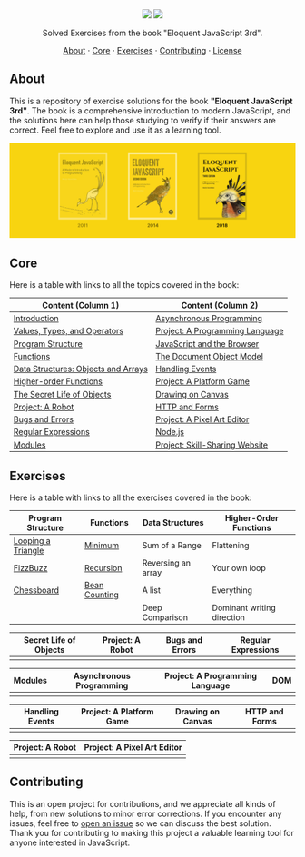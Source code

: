 <div align="center">
  <img width="60%" src="https://raw.githubusercontent.com/wesleydmscn/eloquent-javascript-3rd/HEAD/.github/logotipo-light.svg?raw=true#gh-dark-mode-only">
  <img width="60%" src="https://raw.githubusercontent.com/wesleydmscn/eloquent-javascript-3rd/HEAD/.github/logotipo-dark.svg?raw=true#gh-light-mode-only">
  <p align="center">Solved Exercises from the book "Eloquent JavaScript 3rd".</p>
  <p align="center">
    <a href="#about">About</a> · 
    <a href="#core">Core</a> · 
    <a href="#exercises">Exercises</a> · 
    <a href="#contributing">Contributing</a> ·
    <a href="./LICENSE">License</a>
  </p>
</div>

## About
This is a repository of exercise solutions for the book **"Eloquent JavaScript 3rd"**. The book is a comprehensive introduction to modern JavaScript, and the solutions here can help those studying to verify if their answers are correct. Feel free to explore and use it as a learning tool.

<div align="center">
  <img width="100%" src=".github/header.jpg">
</div>

## Core
Here is a table with links to all the topics covered in the book:

| Content (Column 1)                                                                 | Content (Column 2)                                                                    |
| ---------------------------------------------------------------------------------- | ------------------------------------------------------------------------------------- |
| [Introduction](https://eloquentjavascript.net/00_intro.html)                       | [Asynchronous Programming](https://eloquentjavascript.net/11_async.html)              |
| [Values, Types, and Operators](https://eloquentjavascript.net/01_values.html)      | [Project: A Programming Language](https://eloquentjavascript.net/12_language.html)    |
| [Program Structure](https://eloquentjavascript.net/02_program_structure.html)      | [JavaScript and the Browser](https://eloquentjavascript.net/13_browser.html)          |
| [Functions](https://eloquentjavascript.net/03_functions.html)                      | [The Document Object Model](https://eloquentjavascript.net/14_dom.html)               |
| [Data Structures: Objects and Arrays](https://eloquentjavascript.net/04_data.html) | [Handling Events](https://eloquentjavascript.net/15_event.html)                       |
| [Higher-order Functions](https://eloquentjavascript.net/05_higher_order.html)      | [Project: A Platform Game](https://eloquentjavascript.net/16_game.html)               |
| [The Secret Life of Objects](https://eloquentjavascript.net/05_higher_order.html)  | [Drawing on Canvas](https://eloquentjavascript.net/17_canvas.html)                    |
| [Project: A Robot](https://eloquentjavascript.net/07_robot.html)                   | [HTTP and Forms](https://eloquentjavascript.net/18_http.html)                         |
| [Bugs and Errors](https://eloquentjavascript.net/08_error.html)                    | [Project: A Pixel Art Editor](https://eloquentjavascript.net/19_paint.html)           |
| [Regular Expressions](https://eloquentjavascript.net/09_regexp.html)               | [Node.js](https://eloquentjavascript.net/20_node.html)                                |
| [Modules](https://eloquentjavascript.net/10_modules.html)                          | [Project: Skill-Sharing Website](https://eloquentjavascript.net/21_skillsharing.html) |

## Exercises
Here is a table with links to all the exercises covered in the book:

| Program Structure                                                       | Functions                                             | Data Structures    | Higher-Order Functions     |
| ----------------------------------------------------------------------- | ----------------------------------------------------- | ------------------ | -------------------------- |
| [Looping a Triangle](exercises/program_structure/looping_a_triangle.js) | [Minimum](exercises/functions/minimum.js)             | Sum of a Range     | Flattening                 |
| [FizzBuzz](exercises/program_structure/fizzbuzz.js)                     | [Recursion](exercises/functions/recursion.js)         | Reversing an array | Your own loop              |
| [Chessboard](exercises/program_structure/chessboard.js)                 | [Bean Counting](exercises/functions/bean-counting.js) | A list             | Everything                 |
|                                                                         |                                                       | Deep Comparison    | Dominant writing direction |

| Secret Life of Objects | Project: A Robot | Bugs and Errors | Regular Expressions |
| ---------------------- | ---------------- | --------------- | ------------------- |
|                        |                  |                 |                     |

| Modules | Asynchronous Programming | Project: A Programming Language | DOM |
| ------- | ------------------------ | ------------------------------- | --- |
|         |                          |                                 |     |

| Handling Events | Project: A Platform Game | Drawing on Canvas | HTTP and Forms |
| --------------- | ------------------------ | ----------------- | -------------- |
|                 |                          |                   |                |

| Project: A Robot | Project: A Pixel Art Editor |
| ---------------- | --------------------------- |
|                  |                             |

## Contributing
This is an open project for contributions, and we appreciate all kinds of help, from new solutions to minor error corrections. If you encounter any issues, feel free to [open an issue](https://github.com/wesleydmscn/eloquent-javascript-3rd/issues/new) so we can discuss the best solution. Thank you for contributing to making this project a valuable learning tool for anyone interested in JavaScript.